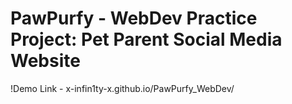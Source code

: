 # PawPurfy - WebDev Practice Project: Pet Parent Social Media Website
!Demo Link - x-infin1ty-x.github.io/PawPurfy_WebDev/
